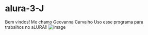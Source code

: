 # alura-3-J
Bem vindos!
Me chamo Geovanna Carvalho
Uso esse programa para trabalhos no aLURA!!
![image](https://github.com/geovannacarvalhom/alura-3-J/assets/170836956/c5095abe-fc54-4f27-97c8-18027299bfd3)

